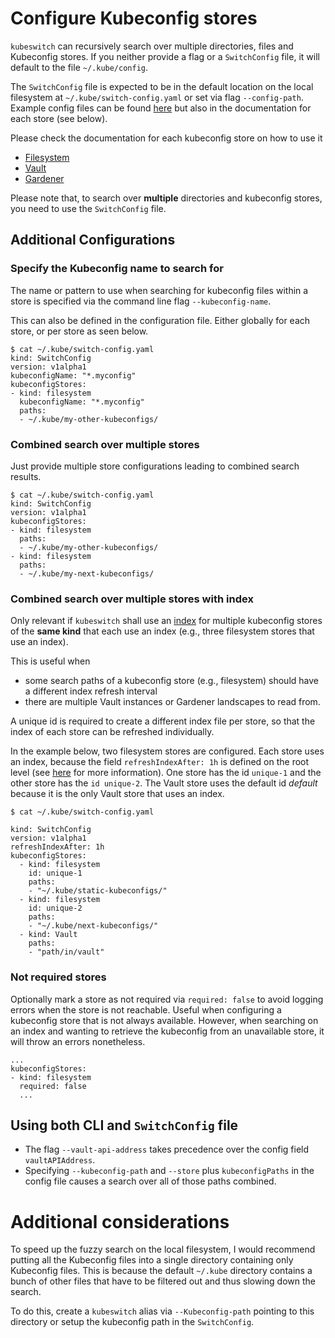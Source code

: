 # Configure Kubeconfig stores

`kubeswitch` can recursively search over multiple directories, files and Kubeconfig stores.
If you neither provide a flag or a `SwitchConfig` file, it will default to the file `~/.kube/config`.

The `SwitchConfig` file is expected to be in the default location
on the local filesystem at `~/.kube/switch-config.yaml` or set via flag `--config-path`.
Example config files can be found [here](../resources/demo-config-files) but also in 
the documentation for each store (see below).

Please check the documentation for each kubeconfig store on how to use it
 - [Filesystem](stores/filesystem/filesystem.md)
 - [Vault](stores/vault/use_vault_store.md)
 - [Gardener](stores/gardener/gardener.md)

Please note that, to search over **multiple** directories and kubeconfig stores,
you need to use the `SwitchConfig` file.

## Additional Configurations

### Specify the Kubeconfig name to search for

The name or pattern to use when searching for kubeconfig files 
within a store is specified via the command line flag `--kubeconfig-name`.  

This can also be defined in the configuration file. 
Either globally for each store, or per store as seen below.

```
$ cat ~/.kube/switch-config.yaml
kind: SwitchConfig
version: v1alpha1
kubeconfigName: "*.myconfig"
kubeconfigStores:
- kind: filesystem
  kubeconfigName: "*.myconfig"
  paths:
  - ~/.kube/my-other-kubeconfigs/
```

### Combined search over multiple stores

Just provide multiple store configurations leading to combined search results.

```
$ cat ~/.kube/switch-config.yaml
kind: SwitchConfig
version: v1alpha1
kubeconfigStores:
- kind: filesystem
  paths:
  - ~/.kube/my-other-kubeconfigs/
- kind: filesystem
  paths:
  - ~/.kube/my-next-kubeconfigs/
```

### Combined search over multiple stores with index

Only relevant if `kubeswitch` shall use an [index](search_index.md) for multiple kubeconfig stores of the
**same kind** that each use an index  (e.g., three filesystem stores that use an index).

This is useful when
- some search paths of a kubeconfig store (e.g., filesystem) should have a different index refresh interval
- there are multiple Vault instances or Gardener landscapes to read from.

A unique id is required to create a different index file per store, so that 
the index of each store can be refreshed individually.

In the example below, two filesystem stores are configured.
Each store uses an index, because the field `refreshIndexAfter: 1h` is defined on the root level (see [here](search_index.md#enable-index-for-all-stores) for more information).
One store has the id `unique-1` and the other store has the `id unique-2`.
The Vault store uses the default id _default_ because it is the only Vault store that uses an index.

```
$ cat ~/.kube/switch-config.yaml

kind: SwitchConfig
version: v1alpha1
refreshIndexAfter: 1h
kubeconfigStores:
  - kind: filesystem
    id: unique-1
    paths:
    - "~/.kube/static-kubeconfigs/"
  - kind: filesystem
    id: unique-2
    paths:
    - "~/.kube/next-kubeconfigs/"
  - kind: Vault
    paths:
    - "path/in/vault"
```

### Not required stores

Optionally mark a store as not required via `required: false` to avoid logging errors when 
the store is not reachable.
Useful when configuring a kubeconfig store that is not always available.
However, when searching on an index and wanting to retrieve the kubeconfig from an unavailable store,
it will throw an errors nonetheless.

```
...
kubeconfigStores:
- kind: filesystem
  required: false
  ...
```

## Using both CLI and `SwitchConfig` file

- The flag `--vault-api-address` takes precedence over the config field `vaultAPIAddress`.
- Specifying `--kubeconfig-path` and `--store` plus `kubeconfigPaths` in the config file
  causes a search over all of those paths combined.

# Additional considerations

To speed up the fuzzy search on the local filesystem,
I would recommend putting all the Kubeconfig files into a single directory containing only Kubeconfig files.
This is because the default `~/.kube` directory contains a bunch of other files
that have to be filtered out and thus slowing down the search.

To do this, create a `kubeswitch` alias via `--Kubeconfig-path` pointing
to this directory or setup the kubeconfig path in the `SwitchConfig`.

